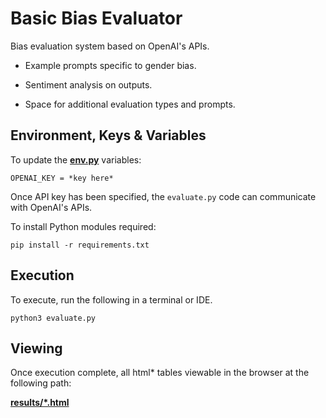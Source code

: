 
  

# Basic Bias Evaluator

Bias evaluation system based on OpenAI's APIs.

  

- Example prompts specific to gender bias.

- Sentiment analysis on outputs.

- Space for additional evaluation types and prompts.

  
## Environment, Keys & Variables

To update the **[env.py](https://github.com/simon-h3/bias-evaluator/blob/main/env.py)** variables:

  

    OPENAI_KEY = *key here*

  

Once API key has been specified, the `evaluate.py` code can communicate with OpenAI's APIs.

  
 To install Python modules required:

    pip install -r requirements.txt

  ## Execution

To execute, run the following in a terminal or IDE.

  

    python3 evaluate.py

  

## Viewing

  

Once execution complete, all html* tables viewable in the browser at the following path:

  

**[results/*.html](https://github.com/simon-h3/bias-evaluator/tree/main/results)**
